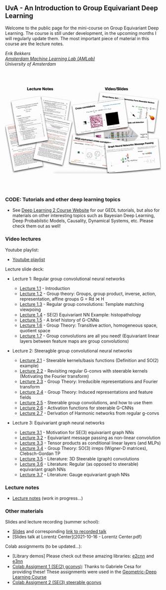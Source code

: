 

## UvA - An Introduction to Group Equivariant Deep Learning

Welcome to the public page for the mini-course on Group Equivariant Deep Learning. The course is still under development, in the upcoming months I will regularly update them. The most important piece of material in this course are the lecture notes. 

*Erik Bekkers* <br/>
*[Amsterdam Machine Learning Lab (AMLab)](http://amlab.science.uva.nl/)* <br/>
*University of Amsterdam*

<br/><br/>

![](/lnandslides.gif)

<br/><br/>

### CODE: Tutorials and other deep learning topics
* See [Deep Learning 2 Course Website](https://uvadl2c.github.io) for our GEDL tutorials, but also for materials on other interesting topics such as Bayesian Deep Learning, Deep Probabilstic Models, Causality, Dynamical Systems, etc. Please check them out as well!

### Video lectures
Youtube playlist:
* [Youtube playlist](https://youtube.com/playlist?list=PL8FnQMH2k7jzPrxqdYufoiYVHim8PyZWd)

Lecture slide deck:
* Lecture 1: Regular group convolutional neural networks
  * [Lecture 1.1](lectures_pdf/Lecture_1_1_Motivation.pdf) - Introduction
  * [Lecture 1.2](lectures_pdf/Lecture_1_2_GroupTheory.pdf) - Group theory: Groups, group product, inverse, action, representation, affine groups G = Rd ⋊ H
  * [Lecture 1.3](lectures_pdf/Lecture_1_3_RegularGroupConvolutions.pdf) - Regular group convolutions: Template matching viewpoing
  * [Lecture 1.4](lectures_pdf/Lecture_1_4_Example.pdf) - SE(2) Equivariant NN Example: histopathology
  * [Lecture 1.5](lectures_pdf/Lecture_1_5_History.pdf) - A brief history of G-CNNs
  * [Lecture 1.6](lectures_pdf/Lecture_1_6_GroupTheory.pdf) - Group Theory: Transitive action, homogeneous space, quotient space
  * [Lecture 1.7](lectures_pdf/Lecture_1_7_GConvsAreAllYouNeed.pdf) - Group convolutions are all you need! (Equivariant linear layers between feature maps are group convolutions)

* Lecture 2: Steeragble group convolutional neural networks
  * [Lecture 2.1](lectures_pdf/Lecture_2_1_SteerableBasis.pdf) - Steerable kernels/basis functions (Definition and SO(2) example)
  * [Lecture 2.2](lectures_pdf/Lecture_2_2_RegularGConvInSteerableBasis.pdf) - Revisiting regular G-convs with steerable kernels (Motivating the Fourier transform)
  * [Lecture 2.3](lectures_pdf/Lecture_2_3_GroupTheoryIrrepsFourier.pdf) - Group Theory: Irreducible representations and Fourier transform
  * [Lecture 2.4](lectures_pdf/Lecture_2_4_GroupTheoryFeatureFields.pdf) - Group Theory: Induced representations and feature fields
  * [Lecture 2.5](lectures_pdf/Lecture_2_5_SteerableGConvs.pdf) - Steerable group convolutions, and how to use them
  * [Lecture 2.6](lectures_pdf/Lecture_2_6_ActivationFunctions.pdf) - Activation functions for steerable G-CNNs
  * [Lecture 2.7](lectures_pdf/Lecture_2_7_HarmonicNetworks.pdf) - Derivation of Harmonic networks from regular g-convs

* Lecture 3: Equivariant graph neural networks
  * [Lecture 3.1](lectures_pdf/Lecture_3_1_Motivation.pdf) - Motivation for SE(3) equivariant graph NNs
  * [Lecture 3.2](lectures_pdf/Lecture_3_2_EquivariantMessagePassing.pdf) - Equivariant message passing as non-linear convolution
  * [Lecture 3.3](lectures_pdf/Lecture_3_3_ConditionalLinear.pdf) - Tensor products as conditional linear layers (and MLPs)
  * [Lecture 3.4](lectures_pdf/Lecture_3_4_GroupTheorySO3IrrepsClebschGordan.pdf) - Group Theory: SO(3) irreps (Wigner-D matrices), Clebsch-Gordan TP
  * [Lecture 3.5](lectures_pdf/Lecture_3_5_Literature3DSteerable.pdf) - Literature: 3D Steerable (graph) convolutions
  * [Lecture 3.6](lectures_pdf/Lecture_3_6_Literature3DRegular.pdf) - Literature: Regular (as opposed to steerable) equivariant graph NNs
  * [Lecture 3.7](lectures_pdf/Lecture_3_7_GaugeEquivariant.pdf) - Literature: Gauge equivariant graph NNs

### Lecture notes
* [Lecture notes](GroupConvLectureNotes.pdf) (work in progress...)

### Other materials

Slides and lecture recording (summer school):
* [Slides](GEDL_slides.pdf) and corresponding [link to recorded talk](https://geometric-deep-learning.compute.dtu.dk/talks-and-materials/)
* [Slides talk at Lorentz Center](2021-10-16 - Lorentz Center.pdf)

Colab assignments (to be updated...):
* [Library demos] Please check out these amazing libraries: [e2cnn](https://github.com/QUVA-Lab/e2cnn) and [e3nn](https://e3nn.org)
* [Colab Assigment 1 (SE(2) gconvs)](https://colab.research.google.com/drive/1DfUuk-NZtW5d0toMnL752dYEMSVuNWgM?usp=sharing): Thanks to Gabriele Cesa for providing these! These assignments were used in the [Geometric-Deep Learning Course](https://geometricdeeplearning.com/lectures/)  
* [Colab Assigment 2 (SE(3) steerable gconvs](https://colab.research.google.com/drive/1ZtV6_U6lt7URvTHC71SwbUNCiEfK6aD1?usp=sharing)

